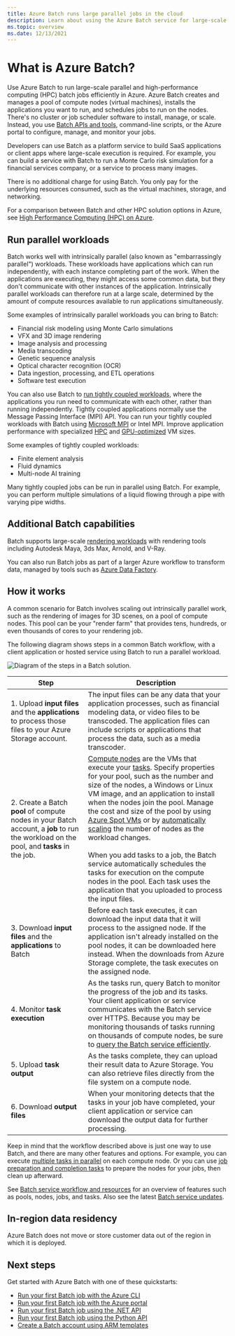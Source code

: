 ```yaml
---
title: Azure Batch runs large parallel jobs in the cloud
description: Learn about using the Azure Batch service for large-scale parallel and HPC workloads.
ms.topic: overview
ms.date: 12/13/2021
---
```


# What is Azure Batch?

Use Azure Batch to run large-scale parallel and high-performance computing (HPC) batch jobs efficiently in Azure. Azure Batch creates and manages a pool of compute nodes (virtual machines), installs the applications you want to run, and schedules jobs to run on the nodes. There's no cluster or job scheduler software to install, manage, or scale. Instead, you use [Batch APIs and tools](batch-apis-tools.md), command-line scripts, or the Azure portal to configure, manage, and monitor your jobs.

Developers can use Batch as a platform service to build SaaS applications or client apps where large-scale execution is required. For example, you can build a service with Batch to run a Monte Carlo risk simulation for a financial services company, or a service to process many images.

There is no additional charge for using Batch. You only pay for the underlying resources consumed, such as the virtual machines, storage, and networking.

For a comparison between Batch and other HPC solution options in Azure, see [High Performance Computing (HPC) on Azure](/azure/architecture/topics/high-performance-computing/).

## Run parallel workloads

Batch works well with intrinsically parallel (also known as "embarrassingly parallel") workloads. These workloads have applications which can run independently, with each instance completing part of the work. When the applications are executing, they might access some common data, but they don't communicate with other instances of the application. Intrinsically parallel workloads can therefore run at a large scale, determined by the amount of compute resources available to run applications simultaneously.

Some examples of intrinsically parallel workloads you can bring to Batch:

- Financial risk modeling using Monte Carlo simulations
- VFX and 3D image rendering
- Image analysis and processing
- Media transcoding
- Genetic sequence analysis
- Optical character recognition (OCR)
- Data ingestion, processing, and ETL operations
- Software test execution

You can also use Batch to [run tightly coupled workloads](batch-mpi.md), where the applications you run need to communicate with each other, rather than running independently. Tightly coupled applications normally use the Message Passing Interface (MPI) API. You can run your tightly coupled workloads with Batch using [Microsoft MPI](/message-passing-interface/microsoft-mpi) or Intel MPI. Improve application performance with specialized [HPC](../virtual-machines/sizes-hpc.md) and [GPU-optimized](../virtual-machines/sizes-gpu.md) VM sizes.

Some examples of tightly coupled workloads:

- Finite element analysis
- Fluid dynamics
- Multi-node AI training

Many tightly coupled jobs can be run in parallel using Batch. For example, you can perform multiple simulations of a liquid flowing through a pipe with varying pipe widths.

## Additional Batch capabilities

Batch supports large-scale [rendering workloads](batch-rendering-service.md) with rendering tools including Autodesk Maya, 3ds Max, Arnold, and V-Ray. 

You can also run Batch jobs as part of a larger Azure workflow to transform data, managed by tools such as [Azure Data Factory](../data-factory/transform-data-using-dotnet-custom-activity.md).

## How it works

A common scenario for Batch involves scaling out intrinsically parallel work, such as the rendering of images for 3D scenes, on a pool of compute nodes. This pool can be your "render farm" that provides tens, hundreds, or even thousands of cores to your rendering job.

The following diagram shows steps in a common Batch workflow, with a client application or hosted service using Batch to run a parallel workload.

![Diagram of the steps in a Batch solution.](./media/batch-technical-overview/tech_overview_03.png)

|Step  |Description  |
|---------|---------|
|1.  Upload **input files** and the **applications** to process those files to your Azure Storage account.     |The input files can be any data that your application processes, such as financial modeling data, or video files to be transcoded. The application files can include scripts or applications that process the data, such as a media transcoder.|
|2.  Create a Batch **pool** of compute nodes in your Batch account, a **job** to run the workload on the pool, and **tasks** in the job.     | [Compute nodes](nodes-and-pools.md) are the VMs that execute your [tasks](jobs-and-tasks.md). Specify properties for your pool, such as the number and size of the nodes, a Windows or Linux VM image, and an application to install when the nodes join the pool. Manage the cost and size of the pool by using [Azure Spot VMs](batch-spot-vms.md) or by [automatically scaling](batch-automatic-scaling.md) the number of nodes as the workload changes. <br/><br/>When you add tasks to a job, the Batch service automatically schedules the tasks for execution on the compute nodes in the pool. Each task uses the application that you uploaded to process the input files. |
|3.  Download **input files** and the **applications** to Batch     |Before each task executes, it can download the input data that it will process to the assigned node. If the application isn't already installed on the pool nodes, it can be downloaded here instead. When the downloads from Azure Storage complete, the task executes on the assigned node.|
|4.  Monitor **task execution**     |As the tasks run, query Batch to monitor the progress of the job and its tasks. Your client application or service communicates with the Batch service over HTTPS. Because you may be monitoring thousands of tasks running on thousands of compute nodes, be sure to [query the Batch service efficiently](batch-efficient-list-queries.md).|
|5.  Upload **task output**     |As the tasks complete, they can upload their result data to Azure Storage. You can also retrieve files directly from the file system on a compute node.|
|6.  Download **output files**     |When your monitoring detects that the tasks in your job have completed, your client application or service can download the output data for further processing.|

Keep in mind that the workflow described above is just one way to use Batch, and there are many other features and options. For example, you can execute [multiple tasks in parallel](batch-parallel-node-tasks.md) on each compute node. Or you can use [job preparation and completion tasks](batch-job-prep-release.md) to prepare the nodes for your jobs, then clean up afterward.

See [Batch service workflow and resources](batch-service-workflow-features.md) for an overview of features such as pools, nodes, jobs, and tasks. Also see the latest [Batch service updates](https://azure.microsoft.com/updates/?product=batch).

## In-region data residency

Azure Batch does not move or store customer data out of the region in which it is deployed. 

## Next steps

Get started with Azure Batch with one of these quickstarts:

- [Run your first Batch job with the Azure CLI](quick-create-cli.md)
- [Run your first Batch job with the Azure portal](quick-create-portal.md)
- [Run your first Batch job using the .NET API](quick-run-dotnet.md)
- [Run your first Batch job using the Python API](quick-run-python.md)
- [Create a Batch account using ARM templates](quick-create-template.md)
